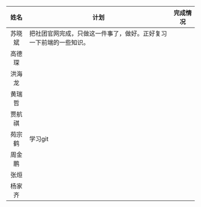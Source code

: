 | 姓名|计划 |完成情况 |
|:-:|---|---|
|苏晓斌|把社团官网完成，只做这一件事了，做好。正好复习一下前端的一些知识。|   |
|高德琛 |   |   |
|洪海龙|   |   |
|黄瑞哲|   |   |
|贾航祺|   |   |
|苑宗鹤|学习git|   |
|周金鹏|   |   |
|张烜|   |   |
|杨家齐|   |   |
